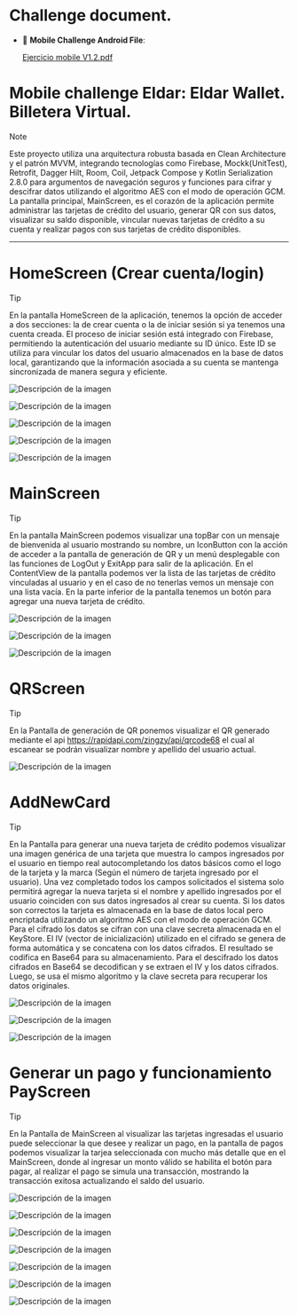 # Challenge document.
- :file_folder: **Mobile Challenge Android File**:

  [Ejercicio mobile V1.2.pdf](https://drive.google.com/file/d/1s0v6vGiDxebF5E71IUQxLIpOOkUuABLo/view?usp=drive_link)

#  Mobile challenge Eldar: Eldar Wallet. Billetera Virtual.
> [!NOTE]
>  Este proyecto utiliza una arquitectura robusta basada en Clean Architecture y el patrón MVVM, integrando tecnologías como Firebase, Mockk(UnitTest), Retrofit, Dagger Hilt, Room, Coil, Jetpack Compose y Kotlin Serialization 2.8.0 para argumentos de navegación seguros y funciones para cifrar y descifrar datos utilizando el algoritmo AES con el modo de operación GCM. La pantalla principal, MainScreen, es el corazón de la aplicación permite administrar las tarjetas de crédito del usuario, generar QR con sus datos, visualizar su saldo disponible, vincular nuevas tarjetas de crédito a su cuenta y realizar pagos con sus tarjetas de crédito disponibles.
________________________________________

# HomeScreen (Crear cuenta/login)

> [!TIP]
>En la pantalla HomeScreen de la aplicación, tenemos la opción de acceder a dos secciones: la de crear cuenta o la de iniciar sesión si ya tenemos una cuenta creada. El proceso de iniciar sesión está integrado con Firebase, permitiendo la autenticación del usuario mediante su ID único. Este ID se utiliza para vincular los datos del usuario almacenados en la base de datos local, garantizando que la información asociada a su cuenta se mantenga sincronizada de manera segura y eficiente.
> 
![Descripción de la imagen](https://drive.google.com/uc?id=1EXcMYl0DbAUagRQc4VJO0Wi44QGqvsf_)
>
> 
![Descripción de la imagen](https://drive.google.com/uc?id=1LBBozGKFrSJ_nvnD2trufK656rWjRSUX)
>
> 
![Descripción de la imagen](https://drive.google.com/uc?id=1xuK4LHIia_QaXFAtLZA09bEl39qCMS4g)
>
> 
![Descripción de la imagen](https://drive.google.com/uc?id=1Th92oNl4l2pdHdXEfa4HXNFD0m8umGR1)
>
> 
![Descripción de la imagen](https://drive.google.com/uc?id=1A53EgUXHWqqo7STKncC4CKRsP88lqUS-)
>

# MainScreen 

> [!TIP]
>En la pantalla MainScreen podemos visualizar una topBar con un mensaje de bienvenida al usuario mostrando su nombre, un IconButton con la acción de acceder a la pantalla de generación de QR y un menú desplegable con las funciones de LogOut y ExitApp para salir de la aplicación. En el ContentView de la pantalla podemos ver la lista de las tarjetas de crédito vinculadas al usuario y en el caso de no tenerlas vemos un mensaje con una lista vacía. En la parte inferior de la pantalla tenemos un botón para agregar una nueva tarjeta de crédito.
>
![Descripción de la imagen](https://drive.google.com/uc?id=1PDaPEnp62h437g3hImWrr3ofdlAalmSy)
>
> 
![Descripción de la imagen](https://drive.google.com/uc?id=15vEq5Oika0uJT3m6DFJ4jR0Vro95zNZq)
>
> 
![Descripción de la imagen](https://drive.google.com/uc?id=1Evzce-UHk3G_V-Uy2R0FNdv4ohRJ3Lfs)
>
# QRScreen 

> [!TIP]
>En la Pantalla de generación de QR ponemos visualizar el QR generado mediante el api https://rapidapi.com/zingzy/api/qrcode68 el cual al escanear se podrán visualizar nombre y apellido del usuario actual.
> 
![Descripción de la imagen](https://drive.google.com/uc?id=1vQ04zQiKJ8NhFDPWpkBxbJAuISvuO0zf)

# AddNewCard 

> [!TIP]
>En la Pantalla para generar una nueva tarjeta de crédito podemos visualizar una imagen genérica de una tarjeta que muestra lo campos ingresados por el usuario en tiempo real autocompletando los datos básicos como el logo de la tarjeta y la marca (Según el número de tarjeta ingresado por el usuario). Una vez completado todos los campos solicitados el sistema solo permitirá agregar la nueva tarjeta si el nombre y apellido ingresados por el usuario coinciden con sus datos ingresados al crear su cuenta. Si los datos son correctos la tarjeta es almacenada en la base de datos local pero encriptada utilizando un algoritmo AES con el modo de operación GCM.
>Para el cifrado los datos se cifran con una clave secreta almacenada en el KeyStore. El IV (vector de inicialización) utilizado en el cifrado se genera de forma automática y se concatena con los datos cifrados. El resultado se codifica en Base64 para su almacenamiento. 
>Para el descifrado los datos cifrados en Base64 se decodifican y se extraen el IV y los datos cifrados. Luego, se usa el mismo algoritmo y la clave secreta para recuperar los datos originales.

>  
![Descripción de la imagen](https://drive.google.com/uc?id=19bhYXfc2kwfS9TkVWuy1M_ow65-Xinv5)
>
> 
![Descripción de la imagen](https://drive.google.com/uc?id=1DSwinNYwZK_oY7SpNVCMypUnW6FaP3Zi)
>
> 
![Descripción de la imagen](https://drive.google.com/uc?id=1dRRUZKJvOjqOpfq9O9n3j9potIq_nTcj)
>
# Generar un pago y funcionamiento PayScreen 

> [!TIP]
>En la Pantalla de MainScreen al visualizar las tarjetas ingresadas el usuario puede seleccionar la que desee y realizar un pago, en la pantalla de pagos podemos visualizar la tarjea seleccionada con mucho más detalle que en el MainScreen, donde al ingresar un monto válido se habilita el botón para pagar, al realizar el pago se simula una transacción, mostrando la transacción exitosa actualizando el saldo del usuario.
>
![Descripción de la imagen](https://drive.google.com/uc?id=1GwFg0Xma03IUfBbE699qiWpU1scYMgzW)
> 
![Descripción de la imagen](https://drive.google.com/uc?id=1znyHonVRGGLHa9hiR5mtvuQ0IIlfzbIJ)
>
> 
![Descripción de la imagen](https://drive.google.com/uc?id=1J4tcwZLy8M14Hvn3z_ZXyfm_xGJs_NMY)
> 
![Descripción de la imagen](https://drive.google.com/uc?id=11exQcfhwmbDeWC-LV3c5Or5sPn5V7QWA)
>
> 
![Descripción de la imagen](https://drive.google.com/uc?id=1SL_l7-B9Jt66ticXryEScLbm4fhB2YXp)

> 
![Descripción de la imagen](https://drive.google.com/uc?id=1UT9i1CbE_XKx-hhW1zYQmq9mbG6T2od1)
>
> 
![Descripción de la imagen](https://drive.google.com/uc?id=1AjS5piFh_nosEv_McJA01eqZ1fswLWuF)
